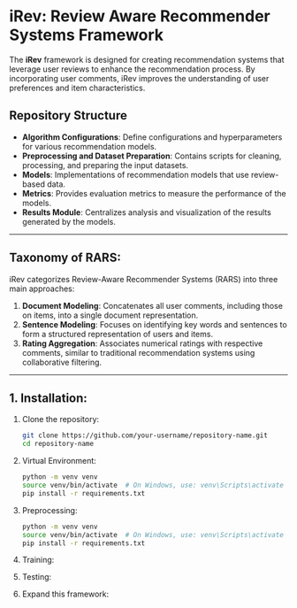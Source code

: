 # iRev: Review Aware Recommender Systems Framework

The **iRev** framework is designed for creating recommendation systems that leverage user reviews to enhance the recommendation process. By incorporating user comments, iRev improves the understanding of user preferences and item characteristics.

## Repository Structure

- **Algorithm Configurations**: Define configurations and hyperparameters for various recommendation models.
- **Preprocessing and Dataset Preparation**: Contains scripts for cleaning, processing, and preparing the input datasets.
- **Models**: Implementations of recommendation models that use review-based data.
- **Metrics**: Provides evaluation metrics to measure the performance of the models.
- **Results Module**: Centralizes analysis and visualization of the results generated by the models.

------

## Taxonomy of RARS:

iRev categorizes Review-Aware Recommender Systems (RARS) into three main approaches:

1. **Document Modeling**: Concatenates all user comments, including those on items, into a single document representation.
2. **Sentence Modeling**: Focuses on identifying key words and sentences to form a structured representation of users and items.
3. **Rating Aggregation**: Associates numerical ratings with respective comments, similar to traditional recommendation systems using collaborative filtering.

------

## 1. Installation:

1. Clone the repository:
   ```bash
   git clone https://github.com/your-username/repository-name.git
   cd repository-name
2. Virtual Environment:

   ```bash
   python -m venv venv
   source venv/bin/activate  # On Windows, use: venv\Scripts\activate
   pip install -r requirements.txt

3. Preprocessing:

   ```bash
   python -m venv venv
   source venv/bin/activate  # On Windows, use: venv\Scripts\activate
   pip install -r requirements.txt

4. Training:

5. Testing:

6. Expand this framework:

